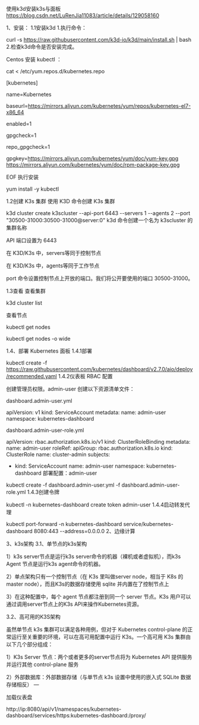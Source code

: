 使用k3d安装k3s与面板
https://blog.csdn.net/LuRenJia11083/article/details/129058160


1、安装：
1.1安装k3d
1.执行命令：

curl -s https://raw.githubusercontent.com/k3d-io/k3d/main/install.sh | bash
2.检查k3d命令是否安装完成。

Centos 安装 kubectl ：

cat < /etc/yum.repos.d/kubernetes.repo
 
[kubernetes]
 
name=Kubernetes
 
baseurl=https://mirrors.aliyun.com/kubernetes/yum/repos/kubernetes-el7-x86_64
 
enabled=1
 
gpgcheck=1
 
repo_gpgcheck=1
 
gpgkey=https://mirrors.aliyun.com/kubernetes/yum/doc/yum-key.gpg https://mirrors.aliyun.com/kubernetes/yum/doc/rpm-package-key.gpg
 
EOF
执行安装

yum install -y kubectl

1.2创建 K3s 集群
使用 K3D 命令创建 K3s 集群

k3d cluster create k3scluster --api-port 6443 --servers 1 --agents 2 --port "30500-31000:30500-31000@server:0"
k3d 命令创建一个名为 k3scluster 的集群名称

API 端口设置为 6443

在 K3D/K3s 中，servers等同于控制节点

在 K3D/K3s 中，agents等同于工作节点

port 命令设置控制节点上开放的端口。我们将公开要使用的端口 30500-31000。

1.3查看
查看集群

k3d cluster list

查看节点

kubectl get nodes

kubectl get nodes -o wide

1.4、部署 Kubernetes 面板
1.4.1部署

kubectl create -f https://raw.githubusercontent.com/kubernetes/dashboard/v2.7.0/aio/deploy/recommended.yaml
1.4.2仪表板 RBAC 配置

创建管理员权限。admin-user
创建以下资源清单文件：

dashboard.admin-user.yml

apiVersion: v1
kind: ServiceAccount
metadata:
  name: admin-user
  namespace: kubernetes-dashboard




dashboard.admin-user-role.yml

apiVersion: rbac.authorization.k8s.io/v1
kind: ClusterRoleBinding
metadata:
  name: admin-user
roleRef:
  apiGroup: rbac.authorization.k8s.io
  kind: ClusterRole
  name: cluster-admin
subjects:
- kind: ServiceAccount
  name: admin-user
  namespace: kubernetes-dashboard
部署配置：admin-user

kubectl create -f dashboard.admin-user.yml -f dashboard.admin-user-role.yml
1.4.3创建令牌

kubectl -n kubernetes-dashboard create token admin-user
1.4.4启动转发代理

kubectl port-forward -n kubernetes-dashboard service/kubernetes-dashboard 8080:443 --address=0.0.0.0
2、边缘计算

3、k3s架构
3.1、单节点的k3s架构

1）k3s server节点是运行k3s server命令的机器（裸机或者虚拟机），而k3s Agent 节点是运行k3s agent命令的机器。

2）单点架构只有一个控制节点（在 K3s 里叫做server node，相当于 K8s 的 master node），而且K3s的数据存储使用 sqlite 并内置在了控制节点上

3）在这种配置中，每个 agent 节点都注册到同一个 server 节点。K3s 用户可以通过调用server节点上的K3s API来操作Kubernetes资源。

3.2、高可用的K3S架构

虽然单节点 k3s 集群可以满足各种用例，但对于 Kubernetes control-plane 的正常运行至关重要的环境，可以在高可用配置中运行 K3s。一个高可用 K3s 集群由以下几个部分组成：

1）K3s Server 节点：两个或者更多的server节点将为 Kubernetes API 提供服务并运行其他 control-plane 服务

2）外部数据库：外部数据存储（与单节点 k3s 设置中使用的嵌入式 SQLite 数据存储相反）
—

加载仪表盘

http://ip:8080/api/v1/namespaces/kubernetes-dashboard/services/https:kubernetes-dashboard:/proxy/

